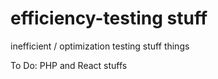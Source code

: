 # efficiency-testing stuff

inefficient / optimization testing stuff things

To Do: 
PHP and React stuffs
